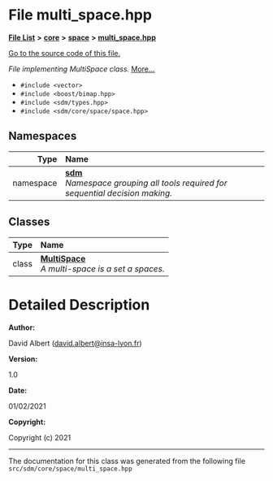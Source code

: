 
# File multi\_space.hpp

<link rel="stylesheet" href="https://cdnjs.cloudflare.com/ajax/libs/KaTeX/0.5.1/katex.min.css">
<link rel="stylesheet" href="https://cdn.jsdelivr.net/github-markdown-css/2.2.1/github-markdown.css"/>



[**File List**](files.md) **>** [**core**](dir_92216a09053680f71034e5e26026ee62.md) **>** [**space**](dir_4382197029a4717686416170aae3e90a.md) **>** [**multi\_space.hpp**](multi__space_8hpp.md)

[Go to the source code of this file.](multi__space_8hpp_source.md)

_File implementing MultiSpace class._ [More...](#detailed-description)

* `#include <vector>`
* `#include <boost/bimap.hpp>`
* `#include <sdm/types.hpp>`
* `#include <sdm/core/space/space.hpp>`









## Namespaces

| Type | Name |
| ---: | :--- |
| namespace | [**sdm**](namespacesdm.md) <br>_Namespace grouping all tools required for sequential decision making._  |

## Classes

| Type | Name |
| ---: | :--- |
| class | [**MultiSpace**](classsdm_1_1MultiSpace.md) <br>_A multi-space is a set a spaces._  |













# Detailed Description




**Author:**

David Albert ([david.albert@insa-lyon.fr](mailto:david.albert@insa-lyon.fr)) 




**Version:**

1.0 




**Date:**

01/02/2021




**Copyright:**

Copyright (c) 2021 




    

------------------------------
The documentation for this class was generated from the following file `src/sdm/core/space/multi_space.hpp`